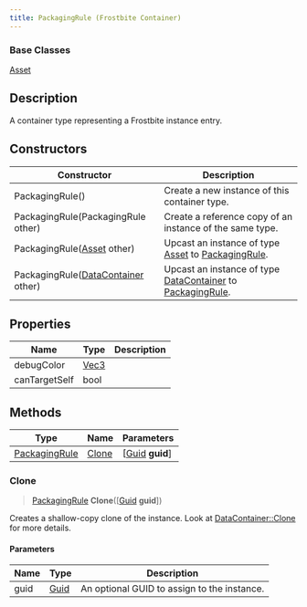 ```yaml
---
title: PackagingRule (Frostbite Container)
---
```

### Base Classes

[Asset](Asset)

## Description

A container type representing a Frostbite instance entry.

## Constructors

| Constructor                                                              | Description                                                                                                       |
| ------------------------------------------------------------------------ | ----------------------------------------------------------------------------------------------------------------- |
| PackagingRule()                                                          | Create a new instance of this container type.                                                                     |
| PackagingRule(PackagingRule other)                                       | Create a reference copy of an instance of the same type.                                                          |
| PackagingRule([Asset](Asset) other)                                      | Upcast an instance of type [Asset](Asset) to [PackagingRule](PackagingRule).                                      |
| PackagingRule([DataContainer](/vext/ref/cls/shr/datacontainer) other) | Upcast an instance of type [DataContainer](/vext/ref/cls/shr/datacontainer) to [PackagingRule](PackagingRule). |

## Properties

| Name          | Type                              | Description |
| ------------- | --------------------------------- | ----------- |
| debugColor    | [Vec3](/vext/ref/cls/shr/Vec3) |             |
| canTargetSelf | bool                              |             |

## Methods

| Type                           | Name            | Parameters                                     |
| ------------------------------ | --------------- | ---------------------------------------------- |
| [PackagingRule](PackagingRule) | [Clone](#clone) | \[[Guid](/vext/ref/cls/shr/guid) **guid**\] |

### Clone

> [PackagingRule](PackagingRule) **Clone**(\[[Guid](/vext/ref/cls/shr/guid) **guid**\])

Creates a shallow-copy clone of the instance. Look at [DataContainer::Clone](/vext/ref/cls/shr/datacontainer#clone) for more details.

#### Parameters

| Name | Type         | Description                                 |
| ---- | ------------ | ------------------------------------------- |
| guid | [Guid](Guid) | An optional GUID to assign to the instance. |
